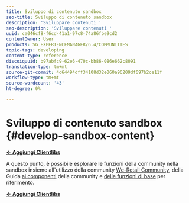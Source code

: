 ```yaml
---
title: Sviluppo di contenuto sandbox
seo-title: Sviluppo di contenuto sandbox
description: 'Sviluppare contenuti '
seo-description: 'Sviluppare contenuti '
uuid: ca046cf8-f6cd-41a1-97c8-74a86fbe9cd2
contentOwner: User
products: SG_EXPERIENCEMANAGER/6.4/COMMUNITIES
topic-tags: developing
content-type: reference
discoiquuid: b97abfc9-62e6-470c-bb86-086e662c8091
translation-type: tm+mt
source-git-commit: 4d64494dff34108d32e060a96209df697b2ce11f
workflow-type: tm+mt
source-wordcount: '43'
ht-degree: 0%

---
```



# Sviluppo di contenuto sandbox {#develop-sandbox-content}

**[⇐ Aggiungi Clientlibs](add-clientlibs.md)**

A questo punto, è possibile esplorare le funzioni della community nella sandbox insieme all&#39;utilizzo della community [We-Retail Community](../../help/sites-developing/we-retail.md), della Guida [ai componenti](components-guide.md) della community e [delle funzioni di base](essentials.md) per riferimento.

**[⇐ Aggiungi Clientlibs](add-clientlibs.md)**
